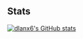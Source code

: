 ## Stats

[![dlanx6's GitHub stats](https://github-readme-stats.vercel.app/api?username=dlanx6&show_icons=true&theme=onedark)](https://github.com/anuraghazra/github-readme-stats)

